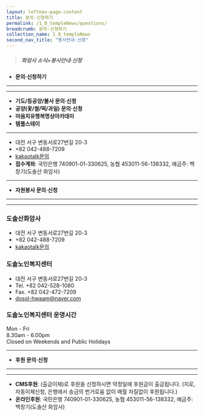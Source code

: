 ```yaml
---
layout: leftnav-page-content
title: 문의·신청하기
permalink: /1_0_templeNews/questions/
breadcrumb: 문의·신청하기
collection_name: 1_0_templeNews
second_nav_title: "봉사안내·신청"
---
```


> ##### **화암사 소식>봉사안내·신청**

* **문의·신청하기**
---
---

* **기도/등공양/불사 문의·신청**
* **공양(꽃/쌀/떡/과일) 문의·신청**
* **마음치유행복명상아카데미**
* **템플스테이**

---

- 대전 서구 변동서로27번길 20-3 
- +82 042-488-7209
- [kakaotalk문의](https://pf.kakao.com/_cBGaK/chat)
- **접수계좌**: 국민은행 740901-01-330625, 농협 453011-56-138332, 예금주: 백창기(도솔산 화암사)

---

* **자원봉사 문의·신청**
---
---

### **도솔산화암사**
- 대전 서구 변동서로27번길 20-3 
- +82 042-488-7209
- [kakaotalk문의](https://pf.kakao.com/_cBGaK/chat)


### **도솔노인복지센터**
- 대전 서구 변동서로27번길 20-3 
- Tel. +82 042-528-1080 
- Fax. +82 042-472-7209
- [dosol-hwaam@naver.com](mailto:dosol-hwaam@naver.com)


### **도솔노인복지센터 운영시간**
Mon - Fri <br>
8.30am - 6.00pm <br>
Closed on Weekends and Public Holidays <br>

---

* **후원 문의·신청**
---
---

- **CMS후원**: (출금이체)로 후원을 신청하시면 약정일에 후원금이 출금됩니다. (지로, 자동이체신청, 은행에서 송금의 번거로움 없이 매월 차질없이 후원됩니다.)
- **온라인후원**: 국민은행 740901-01-330625, 농협 453011-56-138332, 예금주: 백창기(도솔산 화암사)
